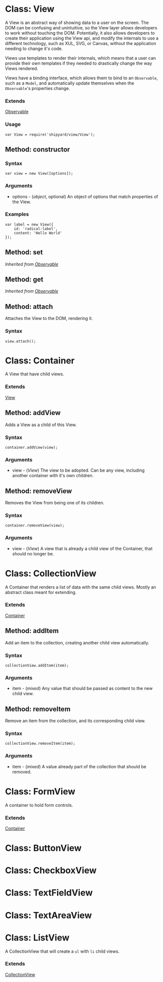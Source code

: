 # Class: View

A View is an abstract way of showing data to a user on the screen. The
DOM can be confusing and unintuitive, so the View layer allows
developers to work without touching the DOM. Potentially, it also allows
developers to create their application using the View api, and modify
the internals to use a different technology, such as XUL, SVG, or
Canvas, without the application needing to change it's code.

Views use templates to render their internals, which means that a user
can provide their own templates if they needed to drastically change the
way Views rendered.

Views have a binding interface, which allows them to bind to an
`Observable`, such as a `Model`, and automatically update themselves
when the `Observable`'s properties change.

### Extends

[Observable][]

### Usage

	var View = require('shipyard/view/View');

## Method: constructor

### Syntax

	var view = new View([options]);

### Arguments

- options - (_object_, optional) An object of options that match
  properties of the View.

### Examples

	var label = new View({
		id: 'radical-label',
		content: 'Hello World'
	});

## Method: set

_Inherited from [Observable][]_

## Method: get

_Inherited from [Observable][]_

## Method: attach

Attaches the View to the DOM, rendering it.

### Syntax

	view.attach();

# Class: Container

A View that have child views.

### Extends

[View][]

## Method: addView

Adds a View as a child of this View.

### Syntax

	container.addView(view);

### Arguments

- view - (_View_) The view to be adopted. Can be any view, including
  another container with it's own children.

## Method: removeView

Removes the View from being one of its children.

### Syntax

	container.removeView(view);

### Arguments

- view - (_View_) A view that is already a child view of the Container,
  that should no longer be.

# Class: CollectionView

A Container that renders a list of data with the same child views.
Mostly an abstract class meant for extending.

### Extends

[Container][]

## Method: addItem

Add an item to the collection, creating another child view
automatically.

### Syntax

	collectionView.addItem(item);

### Arguments

- item - (_mixed_) Any value that should be passed as content to the new
  child view.

## Method: removeItem

Remove an item from the collection, and its corresponding child view.

### Syntax

	collectionView.removeItem(item);

### Arguments

- item - (_mixed_) A value already part of the collection that should be
  removed.

# Class: FormView

A container to hold form controls.

### Extends

[Container][]

# Class: ButtonView

# Class: CheckboxView

# Class: TextFieldView

# Class: TextAreaView

# Class: ListView

A CollectionView that will create a `ul` with `li` child views.

### Extends

[CollectionView][]

[Observable]: ./observable.md#Observable
[View]: #View
[Container]: #Container
[CollectionView]: #CollectionView
